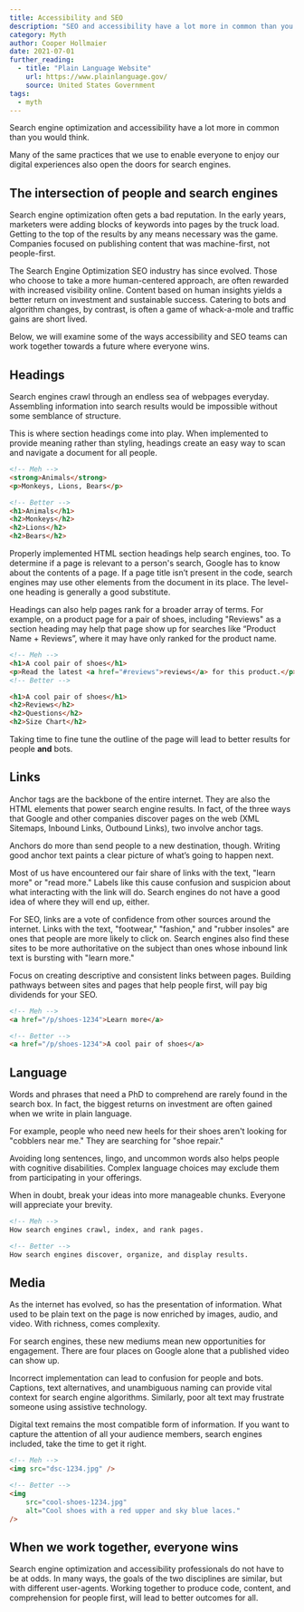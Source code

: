 ```yaml
---
title: Accessibility and SEO
description: "SEO and accessibility have a lot more in common than you would think. Many of the same practices that we use to further enable people to enjoy our digital experiences are also great for search engines."
category: Myth
author: Cooper Hollmaier
date: 2021-07-01
further_reading:
  - title: "Plain Language Website"
    url: https://www.plainlanguage.gov/
    source: United States Government
tags:
  - myth
---
```


Search engine optimization and accessibility have a lot more in common than you would think.

Many of the same practices that we use to enable everyone to enjoy our digital experiences also open the doors for search engines.

## The intersection of people and search engines

Search engine optimization often gets a bad reputation. In the early years, marketers were adding blocks of keywords into pages by the truck load. Getting to the top of the results by any means necessary was the game. Companies focused on publishing content that was machine-first, not people-first.

The Search Engine Optimization <abbr>SEO</abbr> industry has since evolved. Those who choose to take a more human-centered approach, are often rewarded with increased visibility online. Content based on human insights yields a better return on investment and sustainable success. Catering to bots and algorithm changes, by contrast, is often a game of whack-a-mole and traffic gains are short lived.

Below, we will examine some of the ways accessibility and <abbr>SEO</abbr> teams can work together towards a future where everyone wins.

## Headings

Search engines crawl through an endless sea of webpages everyday. Assembling information into search results would be impossible without some semblance of structure.

This is where section headings come into play. When implemented to provide meaning rather than styling, headings create an easy way to scan and navigate a document for all people.

```html
<!-- Meh -->
<strong>Animals</strong>
<p>Monkeys, Lions, Bears</p>

<!-- Better -->
<h1>Animals</h1>
<h2>Monkeys</h2>
<h2>Lions</h2>
<h2>Bears</h2>
```

Properly implemented HTML section headings help search engines, too. To determine if a page is relevant to a person's search, Google has to know about the contents of a page. If a page title isn’t present in the code, search engines may use other elements from the document in its place. The level-one heading is generally a good substitute.

Headings can also help pages rank for a broader array of terms. For example, on a product page for a pair of shoes, including
"Reviews" as a section heading may help that page show up for searches like “Product Name + Reviews”, where it may have only ranked for the product name.

```html
<!-- Meh -->
<h1>A cool pair of shoes</h1>
<p>Read the latest <a href="#reviews">reviews</a> for this product.</p>
<!-- Better -->

<h1>A cool pair of shoes</h1>
<h2>Reviews</h2>
<h2>Questions</h2>
<h2>Size Chart</h2>
```

Taking time to fine tune the outline of the page will lead to better results for people <strong>and</strong> bots.

## Links

Anchor tags are the backbone of the entire internet. They are also the HTML elements that power search engine results. In fact, of the three ways that Google and other companies discover pages on the web (XML Sitemaps, Inbound Links, Outbound Links), two involve anchor tags.

Anchors do more than send people to a new destination, though. Writing good anchor text paints a clear picture of what’s going to happen next.

Most of us have encountered our fair share of links with the text, "learn more" or "read more." Labels like this cause confusion and suspicion about what interacting with the link will do. Search engines do not have a good idea of where they will end up, either.

For <abbr>SEO</abbr>, links are a vote of confidence from other sources around the internet. Links with the text, "footwear," "fashion," and "rubber insoles" are ones that people are more likely to click on. Search engines also find these sites to be more authoritative on the subject than ones whose inbound link text is bursting with "learn more."

Focus on creating descriptive and consistent links between pages. Building pathways between sites and pages that help people first, will pay big dividends for your <abbr>SEO</abbr>.

```html
<!-- Meh -->
<a href="/p/shoes-1234">Learn more</a>

<!-- Better -->
<a href="/p/shoes-1234">A cool pair of shoes</a>
```

## Language

Words and phrases that need a PhD to comprehend are rarely found in the search box. In fact, the biggest returns on investment are often gained when we write in plain language.

For example, people who need new heels for their shoes aren't looking for "cobblers near me." They are searching for "shoe repair."

Avoiding long sentences, lingo, and uncommon words also helps people with cognitive disabilities. Complex language choices may exclude them from participating in your offerings.

When in doubt, break your ideas into more manageable chunks. Everyone will appreciate your brevity.

```html
<!-- Meh -->
How search engines crawl, index, and rank pages.

<!-- Better -->
How search engines discover, organize, and display results.
```

## Media

As the internet has evolved, so has the presentation of information. What used to be plain text on the page is now enriched by images, audio, and video. With richness, comes complexity.

For search engines, these new mediums mean new opportunities for engagement. There are four places on Google alone that a published video can show up.

Incorrect implementation can lead to confusion for people and bots. Captions, text alternatives, and unambiguous naming can provide vital context for search engine algorithms. Similarly, poor alt text may frustrate someone using assistive technology.

Digital text remains the most compatible form of information. If you want to capture the attention of all your audience members, search engines included, take the time to get it right.

```html
<!-- Meh -->
<img src="dsc-1234.jpg" />

<!-- Better -->
<img
	src="cool-shoes-1234.jpg"
	alt="Cool shoes with a red upper and sky blue laces."
/>
```

## When we work together, everyone wins

Search engine optimization and accessibility professionals do not have to be at odds. In many ways, the goals of the two disciplines are similar, but with different user-agents. Working together to produce code, content, and comprehension for people first, will lead to better outcomes for all.
